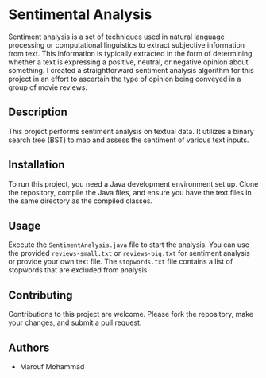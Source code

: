 
# Sentimental Analysis
Sentiment analysis is a set of techniques used in natural language processing or computational linguistics to extract subjective information from text. 
This information is typically extracted in the form of determining whether a text is expressing a positive, neutral, or negative opinion about something.
I created a straightforward sentiment analysis algorithm for this project in an effort to ascertain the type of opinion being conveyed in a group of movie reviews.


## Description
This project performs sentiment analysis on textual data. It utilizes a binary search tree (BST) to map and assess the sentiment of various text inputs.

## Installation
To run this project, you need a Java development environment set up. Clone the repository, compile the Java files, and ensure you have the text files in the same directory as the compiled classes.

## Usage
Execute the `SentimentAnalysis.java` file to start the analysis. You can use the provided `reviews-small.txt` or `reviews-big.txt` for sentiment analysis or provide your own text file. The `stopwords.txt` file contains a list of stopwords that are excluded from analysis.

## Contributing
Contributions to this project are welcome. Please fork the repository, make your changes, and submit a pull request.


## Authors
- Marouf Mohammad



